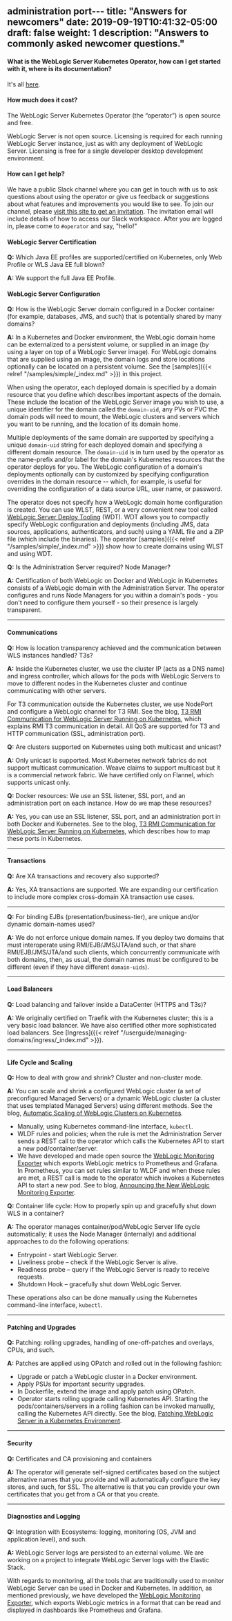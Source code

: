 administration port---
title: "Answers for newcomers"
date: 2019-09-19T10:41:32-05:00
draft: false
weight: 1
description: "Answers to commonly asked newcomer questions."
---
#### What is the WebLogic Server Kubernetes Operator, how can I get started with it, where is its documentation?

It's all [here](https://oracle.github.io/weblogic-kubernetes-operator/).

#### How much does it cost?

The WebLogic Server Kubernetes Operator (the “operator”) is open source and free.

WebLogic Server is not open source. Licensing is required for each running WebLogic Server instance, just as with any deployment of WebLogic Server. Licensing is free for a single developer desktop development environment.

#### How can I get help?

We have a public Slack channel where you can get in touch with us to ask questions about using the operator or give us feedback or suggestions about what features and improvements you would like to see. To join our channel, please [visit this site to get an invitation](https://weblogic-slack-inviter.herokuapp.com/).  The invitation email will include details of how to access our Slack workspace.  After you are logged in, please come to `#operator` and say, "hello!"

#### WebLogic Server Certification

**Q:** Which Java EE profiles are supported/certified on Kubernetes, only Web Profile or WLS Java EE full blown?

**A:** We support the full Java EE Profile.


#### WebLogic Server Configuration

**Q:** How is the WebLogic Server domain configured in a Docker container (for example, databases, JMS, and such) that is potentially shared by many domains?

**A:** In a Kubernetes and Docker environment, the WebLogic domain home can be externalized to a persistent volume, or supplied in an image (by using a layer on top of a WebLogic Server image). For WebLogic domains that are supplied using an image, the domain logs and store locations optionally can be located on a persistent volume.  See the [samples]({{< relref "/samples/simple/_index.md" >}}) in this project.

When using the operator, each deployed domain is specified by a domain resource that you define which describes important aspects of the domain. These include the location of the WebLogic Server image you wish to use, a unique identifier for the domain called the `domain-uid`, any PVs or PVC the domain pods will need to mount, the WebLogic clusters and servers which you want to be running, and the location of its domain home.

Multiple deployments of the same domain are supported by specifying a unique `domain-uid` string for each deployed domain and specifying a different domain resource. The `domain-uid` is in turn used by the operator as the name-prefix and/or label for the domain's Kubernetes resources that the operator deploys for you. The WebLogic configuration of a domain's deployments optionally can by customized by specifying configuration overrides in the domain resource -- which, for example, is useful for overriding the configuration of a data source URL, user name, or password.

The operator does not specify how a WebLogic domain home configuration is created. You can use WLST, REST, or a very convenient new tool called [WebLogic Server Deploy Tooling](https://github.com/oracle/weblogic-deploy-tooling) (WDT). WDT allows you to compactly specify WebLogic configuration and deployments (including JMS, data sources, applications, authenticators, and such) using a YAML file and a ZIP file (which include the binaries). The operator [samples]({{< relref "/samples/simple/_index.md" >}}) show how to create domains using WLST and using WDT.


**Q:** Is the Administration Server required? Node Manager?

**A:** Certification of both WebLogic on Docker and WebLogic in Kubernetes consists of a WebLogic domain with the Administration Server. The operator configures and runs Node Managers for you within a domain's pods - you don't need to configure them yourself - so their presence is largely transparent.

***

#### Communications

**Q:** How is location transparency achieved and the communication between WLS instances handled? T3s?

**A:** Inside the Kubernetes cluster, we use the cluster IP (acts as a DNS name) and ingress controller, which allows for the pods with WebLogic Servers to move to different nodes in the Kubernetes cluster and continue communicating with other servers.  

For T3 communication outside the Kubernetes cluster, we use NodePort and configure a WebLogic channel for T3 RMI.  See the blog, [T3 RMI Communication for WebLogic Server Running on Kubernetes](https://blogs.oracle.com/weblogicserver/t3-rmi-communication-for-weblogic-server-running-on-kubernetes), which explains RMI T3 communication in detail. All QoS are supported for T3 and HTTP communication (SSL, administration port).

**Q:** Are clusters supported on Kubernetes using both multicast and unicast?

**A:** Only unicast is supported. Most Kubernetes network fabrics do not support multicast communication. Weave claims to support multicast but it is a commercial network fabric.  We have certified only on Flannel, which supports unicast only.


**Q:** Docker resources: We use an SSL listener, SSL port, and an administration port on each instance. How do we map these resources?

**A:** Yes, you can use an SSL listener, SSL port, and an administration port in both Docker and Kubernetes.  See to the blog, [T3 RMI Communication for WebLogic Server Running on Kubernetes](https://blogs.oracle.com/weblogicserver/t3-rmi-communication-for-weblogic-server-running-on-kubernetes), which describes how to map these ports in Kubernetes.

***

#### Transactions

**Q:** Are XA transactions and recovery also supported?

**A:** Yes, XA transactions are supported. We are expanding our certification to include more complex cross-domain XA transaction use cases.

***

**Q:** For binding EJBs (presentation/business-tier), are unique and/or dynamic domain-names used?

**A:** We do not enforce unique domain names. If you deploy two domains that must interoperate using RMI/EJB/JMS/JTA/and such, or that share RMI/EJB/JMS/JTA/and such clients, which concurrently communicate with both domains, then, as usual, the domain names must be configured to be different (even if they have different `domain-uids`).

***

#### Load Balancers

**Q:** Load balancing and failover inside a DataCenter (HTTPS and T3s)?

**A:** We originally certified on Traefik with the Kubernetes cluster; this is a very basic load balancer.  We have also certified other more sophisticated load balancers. See [Ingress]({{< relref "/userguide/managing-domains/ingress/_index.md" >}}).

***

#### Life Cycle and Scaling

**Q:** How to deal with grow and shrink? Cluster and non-cluster mode.

**A:** You can scale and shrink a configured WebLogic cluster (a set of preconfigured Managed Servers) or a dynamic WebLogic cluster (a cluster that uses templated Managed Servers) using different methods. See the blog, [Automatic Scaling of WebLogic Clusters on Kubernetes](https://blogs.oracle.com/weblogicserver/automatic-scaling-of-weblogic-clusters-on-kubernetes-v2).
* Manually, using Kubernetes command-line interface, `kubectl`.
* WLDF rules and policies; when the rule is met the Administration Server sends a REST call to the operator which calls the Kubernetes API to start a new pod/container/server.
* We have developed and made open source the [WebLogic Monitoring Exporter](https://github.com/oracle/weblogic-monitoring-exporter) which exports WebLogic metrics to Prometheus and Grafana.  In Prometheus, you can set rules similar to WLDF and when these rules are met, a REST call is made to the operator which invokes a Kubernetes API to start a new pod. See to blog, [Announcing the New WebLogic Monitoring Exporter](https://blogs.oracle.com/weblogicserver/announcing-the-new-weblogic-monitoring-exporter-v2).


**Q:** Container life cycle: How to properly spin up and gracefully shut down WLS in a container?

**A:** The operator manages container/pod/WebLogic Server life cycle automatically; it uses the Node Manager (internally) and additional approaches  to do the following operations:
* Entrypoint - start WebLogic Server.
* Liveliness probe – check if the WebLogic Server is alive.
* Readiness probe – query if the WebLogic Server is ready to receive requests.
* Shutdown Hook – gracefully shut down WebLogic Server.

These operations also can be done manually using the Kubernetes command-line interface, `kubectl`.

***


#### Patching and Upgrades

**Q:** Patching: rolling upgrades, handling of one-off-patches and overlays, CPUs, and such.

**A:** Patches are applied using OPatch and rolled out in the following fashion:
* Upgrade or patch a WebLogic cluster in a Docker environment.
* Apply PSUs for important security upgrades.
* In Dockerfile, extend the image and apply patch using OPatch.
* Operator starts rolling upgrade calling Kubernetes API.
Starting the pods/containers/servers in a rolling fashion can be invoked manually, calling the Kubernetes API directly.  See the blog, [Patching WebLogic Server in a Kubernetes Environment](https://blogs.oracle.com/weblogicserver/patching-weblogic-server-in-a-kubernetes-environment).

***

#### Security

**Q:** Certificates and CA provisioning and containers

**A:** The operator will generate self-signed certificates based on the subject alternative names that you provide and will automatically configure the key stores, and such, for SSL. The alternative is that you can provide your own certificates that you get from a CA or that you create.

***

#### Diagnostics and Logging

**Q:** Integration with Ecosystems: logging, monitoring (OS, JVM and application level), and such.

**A:** WebLogic Server logs are persisted to an external volume.  We are working on a project to integrate WebLogic Server logs with the Elastic Stack.  

With regards to monitoring, all the tools that are traditionally used to monitor WebLogic Server can be used in Docker and Kubernetes.  In addition, as mentioned previously, we have developed the [WebLogic Monitoring Exporter](https://github.com/oracle/weblogic-monitoring-exporter), which exports WebLogic metrics in a format that can be read and displayed in dashboards like Prometheus and Grafana.
